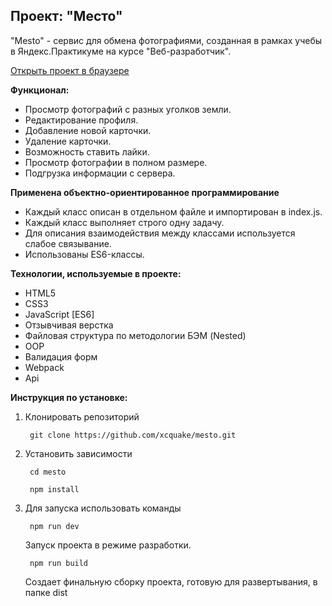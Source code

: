 ## Проект: "Место"

"Mesto" - сервис для обмена фотографиями, созданная в рамках учебы в Яндекс.Практикуме на курсе "Веб-разработчик".

[Открыть проект в браузере](https://xcquake.github.io/mesto/)

**Функционал:**

* Просмотр фотографий с разных уголков земли.
* Редактирование профиля.
* Добавление новой карточки.
* Удаление карточки.
* Возможность ставить лайки.
* Просмотр фотографии в полном размере.
* Подгрузка информации с сервера.

**Применена объектно-ориентированное программирование**
* Каждый класс описан в отдельном файле и импортирован в index.js.
* Каждый класс выполняет строго одну задачу.
* Для описания взаимодействия между классами используется слабое связывание.
* Использованы ES6-классы.

**Технологии, используемые в проекте:**
* HTML5
* CSS3
* JavaScript [ES6]
* Отзывчивая верстка
* Файловая структура по методологии БЭМ (Nested)
* OOP
* Валидация форм
* Webpack
* Api

**Инструкция по установке:**
1. Клонировать репозиторий

        git clone https://github.com/xcquake/mesto.git

2. Установить зависимости

        cd mesto

        npm install

3. Для запуска использовать команды

        npm run dev

    Запуск проекта в режиме разработки.

        npm run build

    Создает финальную сборку проекта, готовую для развертывания, в папке dist